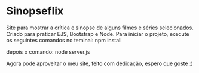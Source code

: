# Sinopseflix
Site para mostrar a crítica e sinopse de alguns filmes e séries selecionados. Criado para praticar EJS, Bootstrap e Node.
Para iniciar o projeto, execute os seguintes comandos no teminal:
npm install 

depois o comando:
node server.js

Agora pode aproveitar o meu site, feito com dedicação, espero que goste :) 
